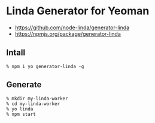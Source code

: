 # Linda Generator for Yeoman

- https://github.com/node-linda/generator-linda
- https://npmjs.org/package/generator-linda


## Intall

    % npm i yo generator-linda -g


## Generate

    % mkdir my-linda-worker
    % cd my-linda-worker
    % yo linda
    % npm start
